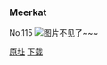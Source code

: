 ### Meerkat
No.115
![图片不见了~~~](https://imgs.xkcd.com/comics/meerkat.jpg)

[原址](https://xkcd.com//115) [下载](https://imgs.xkcd.com/comics/meerkat.jpg)

